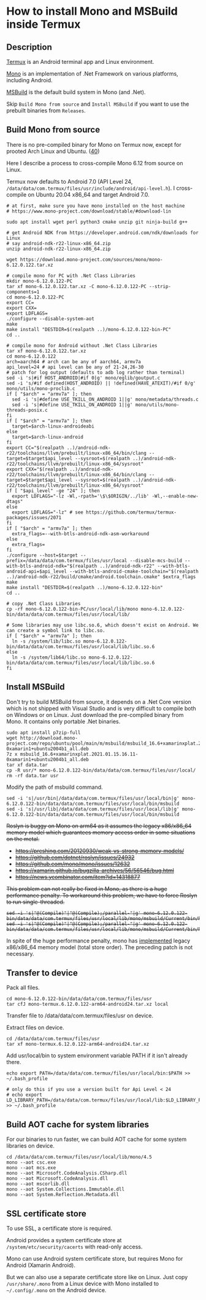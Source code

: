 ﻿# How to install Mono and MSBuild inside Termux

## Description

[Termux](https://github.com/termux/termux-app) is an Android terminal app and Linux environment.

[Mono](https://www.mono-project.com) is an implementation of .Net Framework on various platforms, including Android.

[MSBuild](https://github.com/microsoft/msbuild) is the default build system in Mono (and .Net).

Skip `Build Mono from source` and `Install MSBuild` if you want to use the prebuilt binaries from `Releases`.

## Build Mono from source

There is no pre-compiled binary for Mono on Termux now, except for prooted Arch Linux and Ubuntu. ([40](https://github.com/termux/termux-packages/issues/40))

Here I describe a process to cross-compile Mono 6.12 from source on Linux.

Termux now defaults to Android 7.0 (API Level 24, `/data/data/com.termux/files/usr/include/android/api-level.h`). I cross-compile on Ubuntu 20.04 x86_64 and target Android 7.0.

    # at first, make sure you have mono installed on the host machine
    # https://www.mono-project.com/download/stable/#download-lin

    sudo apt install wget perl python3 cmake unzip git ninja-build g++

    # get Android NDK from https://developer.android.com/ndk/downloads for Linux
    # say android-ndk-r22-linux-x86_64.zip
    unzip android-ndk-r22-linux-x86_64.zip

    wget https://download.mono-project.com/sources/mono/mono-6.12.0.122.tar.xz

    # compile mono for PC with .Net Class Libraries
    mkdir mono-6.12.0.122-PC
    tar xf mono-6.12.0.122.tar.xz -C mono-6.12.0.122-PC --strip-components=1
    cd mono-6.12.0.122-PC
    export CC=
    export CXX=
    export LDFLAGS=
    ./configure --disable-system-aot
    make
    make install "DESTDIR=$(realpath ..)/mono-6.12.0.122-bin-PC"
    cd ..

    # compile mono for Android without .Net Class Libraries
    tar xf mono-6.12.0.122.tar.xz
    cd mono-6.12.0.122
    arch=aarch64 # arch can be any of aarch64, armv7a
    api_level=24 # api level can be any of 21-24,26-30
    # patch for log output (defaults to adb log rather than terminal)
    sed -i 's|#if HOST_ANDROID|#if 0|g' mono/eglib/goutput.c
    sed -i 's/#if defined(HOST_ANDROID) || !defined(HAVE_ATEXIT)/#if 0/g' mono/utils/mono-proclib.c
    if [ "$arch" = "armv7a" ]; then
      sed -i 's|#define USE_TKILL_ON_ANDROID 1||g' mono/metadata/threads.c
      sed -i 's|#define USE_TKILL_ON_ANDROID 1||g' mono/utils/mono-threads-posix.c
    fi
    if [ "$arch" = "armv7a" ]; then
      target=$arch-linux-androideabi
    else
      target=$arch-linux-android
    fi
    export CC="$(realpath ..)/android-ndk-r22/toolchains/llvm/prebuilt/linux-x86_64/bin/clang --target=$target$api_level --sysroot=$(realpath ..)/android-ndk-r22/toolchains/llvm/prebuilt/linux-x86_64/sysroot"
    export CXX="$(realpath ..)/android-ndk-r22/toolchains/llvm/prebuilt/linux-x86_64/bin/clang --target=$target$api_level --sysroot=$(realpath ..)/android-ndk-r22/toolchains/llvm/prebuilt/linux-x86_64/sysroot"
    if [ "$api_level" -ge "24" ]; then
      export LDFLAGS="-lz -Wl,-rpath='\$\$ORIGIN/../lib' -Wl,--enable-new-dtags"
    else
      export LDFLAGS="-lz" # see https://github.com/termux/termux-packages/issues/2071
    fi
    if [ "$arch" = "armv7a" ]; then
      extra_flags=--with-btls-android-ndk-asm-workaround
    else
      extra_flags=
    fi
    ./configure --host=$target --prefix=/data/data/com.termux/files/usr/local --disable-mcs-build --with-btls-android-ndk="$(realpath ..)/android-ndk-r22" --with-btls-android-api=$api_level --with-btls-android-cmake-toolchain="$(realpath ..)/android-ndk-r22/build/cmake/android.toolchain.cmake" $extra_flags
    make
    make install "DESTDIR=$(realpath ..)/mono-6.12.0.122-bin"
    cd ..

    # copy .Net Class Libraries
    cp -rf mono-6.12.0.122-bin-PC/usr/local/lib/mono mono-6.12.0.122-bin/data/data/com.termux/files/usr/local/lib/

    # Some libraries may use libc.so.6, which doesn't exist on Android. We can create a symbol link to libc.so.
    if [ "$arch" = "armv7a" ]; then
      ln -s /system/lib/libc.so mono-6.12.0.122-bin/data/data/com.termux/files/usr/local/lib/libc.so.6
    else
      ln -s /system/lib64/libc.so mono-6.12.0.122-bin/data/data/com.termux/files/usr/local/lib/libc.so.6
    fi

## Install MSBuild

Don't try to build MSBuild from source, it depends on a .Net Core version which is not shipped with Visual Studio and is very difficult to compile both on Windows or on Linux. Just download the pre-compiled binary from Mono. It contains only portable .Net binaries.

    sudo apt install p7zip-full
    wget http://download.mono-project.com/repo/ubuntu/pool/main/m/msbuild/msbuild_16.6+xamarinxplat.2021.01.15.16.11-0xamarin1+ubuntu2004b1_all.deb
    7z x msbuild_16.6+xamarinxplat.2021.01.15.16.11-0xamarin1+ubuntu2004b1_all.deb
    tar xf data.tar
    cp -R usr/* mono-6.12.0.122-bin/data/data/com.termux/files/usr/local/
    rm -rf data.tar usr

Modify the path of msbuild command.

    sed -i 's|/usr/bin|/data/data/com.termux/files/usr/local/bin|g' mono-6.12.0.122-bin/data/data/com.termux/files/usr/local/bin/msbuild
    sed -i 's|/usr/lib|/data/data/com.termux/files/usr/local/lib|g' mono-6.12.0.122-bin/data/data/com.termux/files/usr/local/bin/msbuild

<del>

Roslyn is buggy on Mono on arm64 as it assumes the legacy x86/x86_64 memory model which guarantees memory access order in some situations on the metal.

* https://preshing.com/20120930/weak-vs-strong-memory-models/
* https://github.com/dotnet/roslyn/issues/24932
* https://github.com/mono/mono/issues/12632
* https://xamarin.github.io/bugzilla-archives/56/56546/bug.html
* https://news.ycombinator.com/item?id=14318877

This problem can not really be fixed in Mono, as there is a huge performance penalty. To workaround this problem, we have to force Roslyn to run single-threaded.

    sed -i 's|"@(Compile)"|"@(Compile);/parallel-"|g' mono-6.12.0.122-bin/data/data/com.termux/files/usr/local/lib/mono/msbuild/Current/bin/Roslyn/Microsoft.CSharp.Core.targets
    sed -i 's|"@(Compile)"|"@(Compile);/parallel-"|g' mono-6.12.0.122-bin/data/data/com.termux/files/usr/local/lib/mono/msbuild/Current/bin/Roslyn/Microsoft.VisualBasic.Core.targets

</del>

In spite of the huge performance penalty, mono has [implemented](https://github.com/mono/mono/pull/17136) legacy x86/x86_64 memory model (total store order). The preceding patch is not necessary.

## Transfer to device

Pack all files.

    cd mono-6.12.0.122-bin/data/data/com.termux/files/usr
    tar cfJ mono-termux.6.12.0.122-arm64-android24.tar.xz local

Transfer file to /data/data/com.termux/files/usr on device.

Extract files on device.

    cd /data/data/com.termux/files/usr
    tar xf mono-termux.6.12.0.122-arm64-android24.tar.xz

Add usr/local/bin to system environment variable PATH if it isn't already there.

    echo export PATH=/data/data/com.termux/files/usr/local/bin:$PATH >> ~/.bash_profile

    # only do this if you use a version built for Api Level < 24
    # echo export LD_LIBRARY_PATH=/data/data/com.termux/files/usr/local/lib:$LD_LIBRARY_PATH >> ~/.bash_profile

## Build AOT cache for system libraries

For our binaries to run faster, we can build AOT cache for some system libraries on device.

    cd /data/data/com.termux/files/usr/local/lib/mono/4.5
    mono --aot csc.exe
    mono --aot mcs.exe
    mono --aot Microsoft.CodeAnalysis.CSharp.dll
    mono --aot Microsoft.CodeAnalysis.dll
    mono --aot mscorlib.dll
    mono --aot System.Collections.Immutable.dll
    mono --aot System.Reflection.Metadata.dll

## SSL certificate store

To use SSL, a certificate store is required.

Android provides a system certificate store at `/system/etc/security/cacerts` with read-only access.

Mono can use Android system certificate store, but requires Mono for Android (Xamarin Android).

But we can also use a separate certificate store like on Linux. Just copy `/usr/share/.mono` from a Linux device with Mono installed to `~/.config/.mono` on the Android device.
